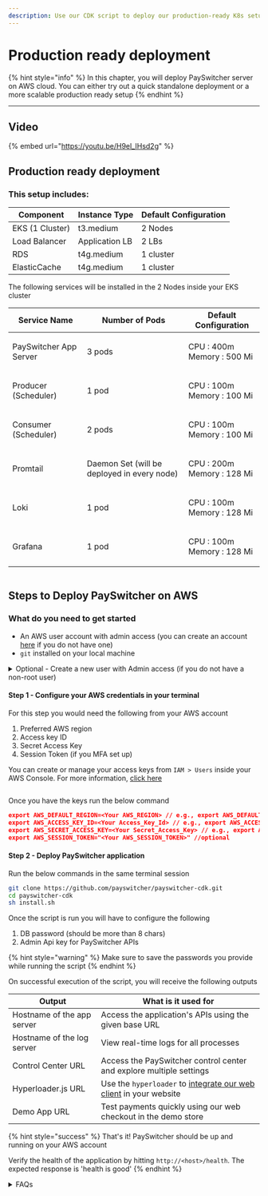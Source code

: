 ```yaml
---
description: Use our CDK script to deploy our production-ready K8s setup inside your stack
---
```


# Production ready deployment

{% hint style="info" %}
In this chapter, you will deploy PaySwitcher server on AWS cloud. You can either try out a quick standalone deployment or a more scalable production ready setup
{% endhint %}

***

## Video

{% embed url="https://youtu.be/H9el_IHsd2g" %}

## Production ready deployment

### This setup includes:

| Component       | Instance Type  | Default Configuration |
| --------------- | -------------- | --------------------- |
| EKS (1 Cluster) | t3.medium      | 2 Nodes               |
| Load Balancer   | Application LB | 2 LBs                 |
| RDS             | t4g.medium     | 1 cluster             |
| ElasticCache    | t4g.medium     | 1 cluster             |

The following services will be installed in the 2 Nodes inside your EKS cluster

| Service Name           | Number of Pods                              | Default Configuration                |
| ---------------------- | ------------------------------------------- | ------------------------------------ |
| PaySwitcher App Server | 3 pods                                      | <p>CPU : 400m<br>Memory : 500 Mi</p> |
| Producer (Scheduler)   | 1 pod                                       | <p>CPU : 100m<br>Memory : 100 Mi</p> |
| Consumer (Scheduler)   | 2 pods                                      | <p>CPU : 100m<br>Memory : 100 Mi</p> |
| Promtail               | Daemon Set (will be deployed in every node) | <p>CPU : 200m<br>Memory : 128 Mi</p> |
| Loki                   | 1 pod                                       | <p>CPU : 100m<br>Memory : 128 Mi</p> |
| Grafana                | 1 pod                                       | <p>CPU : 100m<br>Memory : 128 Mi</p> |



<figure><img src="../../.gitbook/assets/K8S Helm Charts (4).png" alt=""><figcaption></figcaption></figure>

## Steps to Deploy PaySwitcher on AWS

### **What do you need to get started**

* An AWS user account with admin access (you can create an account [here](https://portal.aws.amazon.com/gp/aws/developer/registration/index.html?refid=em\_127222) if you do not have one)
* `git` installed on your local machine

<details>

<summary>Optional - Create a new user with Admin access (if you do not have a non-root user)</summary>

Follow the steps mentioned in this [guide](https://docs.aws.amazon.com/IAM/latest/UserGuide/id\_users\_create.html#id\_users\_create\_console) and create a new user in your AWS account. While setting permissions, provide admin access to the user as shown below

<img src="../../.gitbook/assets/image (68).png" alt="" data-size="original">

</details>

#### Step 1 - Configure your AWS credentials in your terminal

For this step you would need the following from your AWS account

1. Preferred AWS region
2. Access key ID
3. Secret Access Key
4. Session Token (if you MFA set up)

You can create or manage your access keys from `IAM > Users` inside your AWS Console. For more information, [click here](https://docs.aws.amazon.com/IAM/latest/UserGuide/id\_credentials\_access-keys.html#Using\_CreateAccessKey)

<figure><img src="../../.gitbook/assets/Screenshot 2023-11-02 at 5.48.06 PM.png" alt=""><figcaption></figcaption></figure>

Once you have the keys run the below command

```json
export AWS_DEFAULT_REGION=<Your AWS_REGION> // e.g., export AWS_DEFAULT_REGION=us-east-2
export AWS_ACCESS_KEY_ID=<Your Access_Key_Id> // e.g., export AWS_ACCESS_KEY_ID=AKIAIOSFODNN7EXAMPLE
export AWS_SECRET_ACCESS_KEY=<Your Secret_Access_Key> // e.g., export AWS_SECRET_ACCESS_KEY=wJalrXUtnFEMI/K7MDENG/bPxRfiCYEXAMPLEKEY
export AWS_SESSION_TOKEN="<Your AWS_SESSION_TOKEN>" //optional
```

#### Step 2 - Deploy PaySwitcher application

Run the below commands in the same terminal session

```bash
git clone https://github.com/payswitcher/payswitcher-cdk.git
cd payswitcher-cdk
sh install.sh
```

Once the script is run you will have to configure the following

1. DB password (should be more than 8 chars)
2. Admin Api key for PaySwitcher APIs&#x20;

{% hint style="warning" %}
Make sure to save the passwords you provide while running the script
{% endhint %}

On successful execution of the script, you will receive the following outputs

| Output                      | What is it used for                                                                                                           |
| --------------------------- | ----------------------------------------------------------------------------------------------------------------------------- |
| Hostname of the app server  | Access the application's APIs using the given base URL                                                                        |
| Hostname of the log server  | View real-time logs for all processes                                                                                         |
| Control Center URL          | Access the PaySwitcher control center and explore multiple settings                                                           |
| Hyperloader.js URL          | Use the `hyperloader` to [integrate our web client](../../going-live/integrate-web-client-on-your-web-app.md) in your website |
| Demo App URL                | Test payments quickly using our web checkout in the demo store                                                                |

{% hint style="success" %}
That's it! PaySwitcher should be up and running on your AWS account

Verify the health of the application by hitting `http://<host>/health`. The expected response is 'health is good'
{% endhint %}

<details>

<summary>FAQs</summary>

1. **Why use AWS EKS for deploying PaySwitcher?** AWS Elastic Kubernetes Service (EKS) provides a managed Kubernetes cluster, ensuring high availability and scalability for PaySwitcher.
2. **How do I deploy PaySwitcher on EKS using Helm charts?** You can deploy PaySwitcher on EKS by following our Helm chart documentation, which provides step-by-step instructions.
3. **What versions of EKS are supported for deploying PaySwitcher?** PaySwitcher supports all versions of EKS that are officially provided by AWS.
4. **Can I use my existing RDS instance for the database with PaySwitcher?** Yes, you can configure PaySwitcher to use your existing RDS instance as the database.
5. **What database engines are supported for RDS when using PaySwitcher?** PaySwitcher supports various database engines, including PostgreSQL, MySQL, SQL Server, and Oracle, depending on your requirements.
6. **How do I configure RDS with PaySwitcher using Helm charts?** Our Helm chart documentation provides detailed instructions for setting up RDS as the database for PaySwitcher.
7. **Do I need to make any specific configurations in RDS for PaySwitcher to work optimally?** Yes, you may need to configure database parameters such as connection limits and database user credentials. Consult the documentation for details.
8. **Can I use Amazon Elastic Cache (Redis) as a caching layer with PaySwitcher?** Yes, you can configure PaySwitcher to use Amazon Elastic Cache (Redis) for caching purposes, which can improve performance.
9. **What Redis configurations are recommended for optimal performance with PaySwitcher?** The recommended Redis configurations can vary based on your workload, but you should typically configure Redis to use the appropriate instance type and set the eviction policies correctly.
10. **How can I scale PaySwitcher on EKS to handle increased traffic?** You can scale PaySwitcher by adjusting the number of pods in the deployment or using Kubernetes' Horizontal Pod Autoscaling based on resource utilization.
11. **How can I monitor the performance and health of PaySwitcher on EKS?** You can Use AWS CloudWatch, Prometheus, or other monitoring solutions to track performance metrics and set up alerts. Refer [our guide](../../going-live/monitoring.md) for more information
12. **Is there a recommended backup and disaster recovery strategy for PaySwitcher and associated AWS resources?** Yes, it's essential to implement regular backups for RDS and have a disaster recovery plan in place. AWS provides tools and services for this purpose.
13. **Are there any specific security considerations when deploying PaySwitcher on AWS EKS?** You should follow our [best practices](../../going-live/security.md) for securing your EKS cluster and your PaySwitcher application, including network policies, IAM roles, and encryption.
14. **How do I upgrade PaySwitcher and its dependencies on EKS?** We will be providing an update CDK script soon
15. **What do I do if I encounter issues during the deployment process?** If you encounter issues, consult the troubleshooting section of the documentation or [reach out to our support team](https://payswitcher.com/contact) for assistance.
16. **Where can I find further documentation on PaySwitcher?** You can find additional documentation, tutorials, and support resources on our website and in our api docs.

</details>
